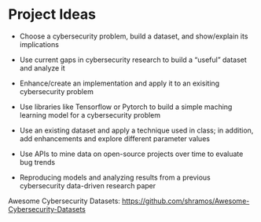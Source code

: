 # Project Ideas

- Choose a cybersecurity problem, build a dataset, and show/explain its implications

- Use current gaps in cybersecurity research to build a “useful” dataset and analyze it

- Enhance/create an implementation and apply it to an exisiting cybersecurity problem

- Use libraries like Tensorflow or Pytorch to build a simple maching learning model for a cybersecurity problem

- Use an existing dataset and apply a technique used in class; in addition, add enhancements and explore different parameter values

- Use APIs to mine data on open-source projects over time to evaluate bug trends

- Reproducing models and analyzing results from a previous cybersecurity data-driven research paper 

Awesome Cybersecurity Datasets: https://github.com/shramos/Awesome-Cybersecurity-Datasets
